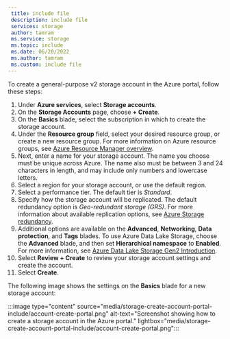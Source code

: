 ```yaml
---
 title: include file
 description: include file
 services: storage
 author: tamram
 ms.service: storage
 ms.topic: include
 ms.date: 06/20/2022
 ms.author: tamram
 ms.custom: include file
---
```


To create a general-purpose v2 storage account in the Azure portal, follow these steps:

1. Under **Azure services**, select **Storage accounts**.
1. On the **Storage Accounts** page, choose **+ Create**.
1. On the **Basics** blade, select the subscription in which to create the storage account.
1. Under the **Resource group** field, select your desired resource group, or create a new resource group. For more information on Azure resource groups, see [Azure Resource Manager overview](../articles/azure-resource-manager/management/overview.md).
1. Next, enter a name for your storage account. The name you choose must be unique across Azure. The name also must be between 3 and 24 characters in length, and may include only numbers and lowercase letters.
1. Select a region for your storage account, or use the default region.
1. Select a performance tier. The default tier is *Standard*.
1. Specify how the storage account will be replicated. The default redundancy option is *Geo-redundant storage (GRS)*. For more information about available replication options, see [Azure Storage redundancy](../articles/storage/common/storage-redundancy.md).
1. Additional options are available on the **Advanced**, **Networking**, **Data protection**, and **Tags** blades. To use Azure Data Lake Storage, choose the **Advanced** blade, and then set **Hierarchical namespace** to **Enabled**. For more information, see [Azure Data Lake Storage Gen2 Introduction](../articles/storage/blobs/data-lake-storage-introduction.md).
1. Select **Review + Create** to review your storage account settings and create the account.
1. Select **Create**.

The following image shows the settings on the **Basics** blade for a new storage account:

:::image type="content" source="media/storage-create-account-portal-include/account-create-portal.png" alt-text="Screenshot showing how to create a storage account in the Azure portal." lightbox="media/storage-create-account-portal-include/account-create-portal.png":::
